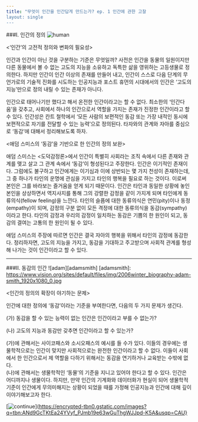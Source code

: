 ```yaml
---
title: "무엇이 인간을 인간답게 만드는가? ep. 1 인간에 관한 고찰
layout: single
---
```


###I. 인간의 정의 
![human](https://www.google.com/url?sa=i&url=https%3A%2F%2Fwww.pictorem.com%2F58930%2FHuman%2520Body.html&psig=AOvVaw3D_VRFD7vQih8i6Xi1_JC2&ust=1637627781942000&source=images&cd=vfe&ved=0CAgQjRxqFwoTCOiW3pDdqvQCFQAAAAAdAAAAABAD)


<‘인간’의 고전적 정의와 변화의 필요성>

인간과 인간이 아닌 것을 구분하는 기준은 무엇일까? 사전은 인간을 동물의 일원이지만 다른 동물에서 볼 수 없는 고도의 지능을 소유하고 독특한 삶을 영위하는 고등생물로 정의한다. 하지만 인간이 인간 이상의 존재를 만들어 내고, 인간이 스스로 다음 단계의 무언가로의 기술적 진화를 시도하는 인공지능과 포스트 휴먼의 시대에서의 인간은 ‘고도의 지능’만으로 정의 내릴 수 있는 존재가 아니다.

인간으로 태어나기만 했다고 해서 온전한 인간이라고는 할 수 없다. 최소한의 ‘인간다움’을 갖추고, 사회에서 하나의 인간으로서 역할을 가지는 존재가 진정한 인간이라고 할 수 있다. 인간성은 칸트 철학에서 ‘모든 사람의 보편적인 동감 또는 가장 내적인 동시에 보편적으로 자기를 전달할 수 있는 능력’으로 정의된다. 타자와의 관계와 자아를 중심으로 ‘동감’에 대해서 정리해보도록 하자.



<애덤 스미스의 ‘동감’을 기반으로 한 인간의 정의 보완>

애덤 스미스는 <도덕감정론>에서 인간이 특별히 사회라는 조직 속에서 다른 존재와 관계를 맺고 살고 그 관계 속에서 ‘동감’이 형성된다고 주장한다. 인간은 이기적인 존재이다. 그럼에도 불구하고 인간에게는 이기심과 이에 상반되는 몇 가지 천성이 존재하는데, 그 중 하나가 타인의 운명에 관심을 가지고 타인의 행복을 필요로 하는 것이다. 이로써 본인은 그를 바라보는 즐거움을 얻게 되기 때문이다. 인간은 타인과 동일한 상황에 놓인 본인을 상상하면서 역지사지를 통해 그의 강렬한 감정을 같이 가지게 되며 타인에게 동류의식(fellow feeling)을 느낀다. 타인의 슬픔에 대한 동류의식은 연민(pity)이나 동정(empathy)이 되며, 감정의 구분 없이 모든 격정에 대한 동류의식을 동감(sympathy)이라고 한다. 타인의 감정과 우리의 감정이 일치하는 동감은 기쁨의 한 원인이 되고, 동감의 결여는 고통의 한 원인이 될 수 있다.

애덤 스미스의 주장에 따르면 인간은 결국 자아의 행복을 위해서 타인의 감정에 동감한다. 정리하자면, 고도의 지능을 가지고, 동감을 기대하고 주고받으며 사회적 관계를 형성해 나가는 것이 인간이라고 할 수 있다.


---

###II. 동감의 인간
![adam][adamsmith]
[adamsmith]:
https://www.vision.org/sites/default/files/img/2006winter_biography-adam-smith_1920x1080_0.jpg

<인간의 정의의 확장이 야기하는 문제>

인간에 대한 정의에 ‘동감’이라는 기준을 부여한다면, 다음의 두 가지 문제가 생긴다.

(가) 동감을 할 수 있는 능력이 없는 인간은 인간이라고 부를 수 없는가?

(나) 고도의 지능과 동감만 갖추면 인간이라고 할 수 있는가?


(가)에 관해서는 사이코패스와 소시오패스의 예시를 들 수가 있다. 이들의 경우에는 생물학적으로는 인간이 맞지만 사회적으로는 완전한 인간이라고 할 수 없다. 이들이 사회에서 한 인간으로서 제 역할을 다하기 위해서는 동감을 연기하거나 교육받는 수밖에 없다.\
(나)에 관해서는 생물학적인 ‘동물’의 기준을 지니고 있어야 한다고 할 수 있다. 인간은 어디까지나 생물이다. 하지만, 만약 인간의 기계화와 데이터화가 현실이 되어 생물학적 기준이 인간에게 무의미해지는 상황이 되었을 때를 가정해 인공지능과 인간에 대해 깊이 이야기해보고자 한다.

[![continue]( "continue")](https://encrypted-tbn0.gstatic.com/images?q=tbn:ANd9GcTKtEa24YVyf_PJmb19e63wGuThgWJJpd-K5A&usqp=CAU}
